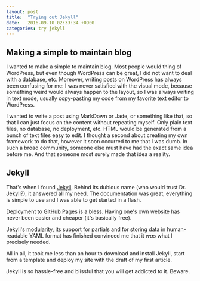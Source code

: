 ```yaml
---
layout: post
title:  "Trying out Jekyll"
date:   2016-09-10 02:33:34 +0900
categories: try jekyll
---
```


## Making a simple to maintain blog

I wanted to make a simple to maintain blog. Most people would thing of WordPress,
but even though WordPress can be great, I did not want to deal with a database, etc.
Moreover, writing posts on WordPress has always been confusing for me: I was never
satisfied with the visual mode, because something weird would always happen to the layout,
so I was always writing in text mode, usually copy-pasting my code from my favorite
text editor to WordPress.

I wanted to write a post using MarkDown or Jade, or something like that, so that I can
just focus on the content without repeating myself.
Only plain text files, no database, no deployment, etc. HTML would be generated
from a bunch of text files easy to edit.
I thought a second about creating my own framework to do that, however it soon
occurred to me that I was dumb. In such a broad community, someone else must have
had the exact same idea before me. And that someone most surely made that idea
a reality.

## Jekyll

That's when I found [Jekyll](https://jekyllrb.com/). Behind its dubious name
(who would trust Dr. Jekyll?), it answered all my need.
The documentation was great, everything is simple to use and I was able to get started
in a flash.

Deployment to [GitHub Pages](https://pages.github.com/) is a bless. Having one's
own website has never been easier and cheaper (it's basically free).

Jekyll's [modularity](https://jekyllrb.com/docs/plugins/), its support for
partials and for storing [data](https://jekyllrb.com/docs/datafiles/) in
human-readable YAML format has finished convinced me that it *was* what I
precisely needed.

All in all, it took me less than an hour to download and install Jekyll,
start from a template and deploy my site with the draft of my first article.

Jekyll is so hassle-free and blissful that you will get addicted to it.
Beware.
